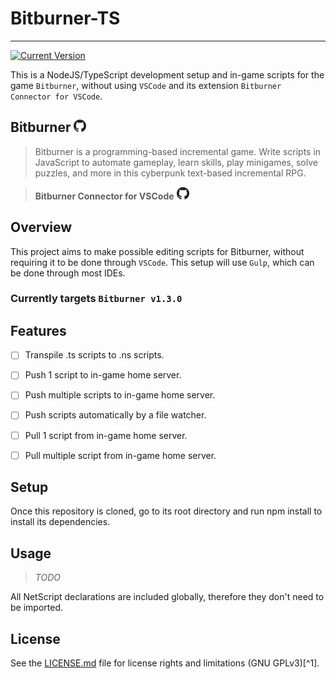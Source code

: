 # Bitburner-TS 
---

[![Current Version](https://img.shields.io/badge/version-0.0.1-green.svg)](https://github.com/GeoffoiB/bitburner-ts)

This is a NodeJS/TypeScript development setup and in-game scripts for the game `Bitburner`, without using `VSCode` and its extension `Bitburner Connector for VSCode`.


## Bitburner <a href="https://github.com/danielyxie/bitburner/"><img height="20" src="https://raw.githubusercontent.com/github/explore/89bdd9644f44d1b12180fd512b95574fe4c54617/topics/github-api/github-api.png"></a>

> Bitburner is a programming-based incremental game. Write scripts in JavaScript to automate gameplay, learn skills, play minigames, solve puzzles, and more in this cyberpunk text-based incremental RPG.

> **Bitburner Connector for VSCode**  <a href="https://github.com/bitburner-official/bitburner-vscode/"><img height="20" src="https://raw.githubusercontent.com/github/explore/89bdd9644f44d1b12180fd512b95574fe4c54617/topics/github-api/github-api.png"></a>


## Overview

This project aims to make possible editing scripts for Bitburner, without requiring it to be done through `VSCode`. This setup will use `Gulp`, which can be done through most IDEs.

### Currently targets `Bitburner v1.3.0`

## Features

- [ ] Transpile .ts scripts to .ns scripts.
- [ ] Push 1 script to in-game home server.
- [ ] Push multiple scripts to in-game home server.
- [ ] Push scripts automatically by a file watcher.
- [ ] Pull 1 script from in-game home server.
- [ ] Pull multiple script from in-game home server.


## Setup

Once this repository is cloned, go to its root directory and run npm install to install its dependencies.


## Usage

> *TODO*

All NetScript declarations are included globally, therefore they don't need to be imported.

## License

See the [LICENSE.md](LICENSE.md) file for license rights and limitations (GNU GPLv3)[^1].
